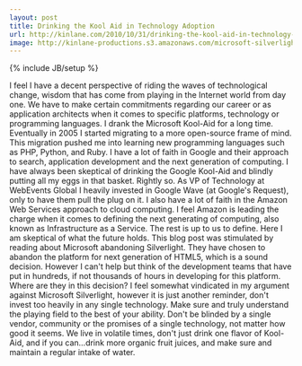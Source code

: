 ```yaml
---
layout: post
title: Drinking the Kool Aid in Technology Adoption
url: http://kinlane.com/2010/10/31/drinking-the-kool-aid-in-technology-adoption/
image: http://kinlane-productions.s3.amazonaws.com/microsoft-silverlight.jpg
---
```

{% include JB/setup %}
I feel I have a decent perspective of riding the waves of technological change,  wisdom that has come from playing in the Internet world from day one.
We have to make certain commitments regarding our career or as application architects when it comes to specific platforms, technology or programming languages.
I drank the Microsoft Kool-Aid for a long time.  Eventually in 2005 I started migrating to a more open-source frame of mind.  This migration pushed me into learning new programming languages such as PHP, Python, and Ruby.
I have a lot of faith in Google and their approach to search, application development and the next generation of computing.  I have always been skeptical of drinking the Google Kool-Aid and blindly putting all my eggs in that basket.  Rightly so.  As VP of Technology at WebEvents Global I heavily invested in Google Wave (at Google's Request), only to have them pull the plug on it.
I also have a lot of faith in the Amazon Web Services approach to cloud computing.  I feel Amazon is leading the charge when it comes to defining the next generating of computing, also known as Infrastructure as a Service.  The rest is up to us to define. Here I am skeptical of what the future holds.
This blog post was stimulated by reading about Microsoft abandoning Silverlight. They have chosen to abandon the platform for next generation of HTML5, which is a sound decision. However I can't help but think of the development teams that have put in hundreds, if not thousands of hours in developing for this platform. Where are they in this decision?
I feel somewhat vindicated in my argument against Microsoft Silverlight, however it is just another reminder, don't invest too heavily in any single technology.  Make sure and truly understand the playing field to the best of your ability.   Don't be blinded by a single vendor, community or the promises of a single technology, not matter how good it seems.
We live in volatile times, don't just drink one flavor of Kool-Aid, and if you can...drink more organic fruit juices, and make sure and maintain a regular intake of water.